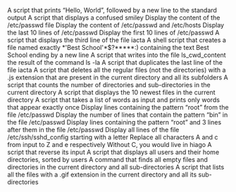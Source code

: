 A script that prints “Hello, World”, followed by a new line to the standard output
A script that displays a confused smiley
Display the content of the /etc/passwd file
Display the content of /etc/passwd and /etc/hosts
Display the last 10 lines of /etc/passwd
Display the first 10 lines of /etc/passwd
A script that displays the third line of the file iacta
A shell script that creates a file named exactly \*\'Best School\'\*$\?\*\*\*\*\*:) containing the text Best School ending by a new line
A script that writes into the file ls_cwd_content the result of the command ls -la
A script that duplicates the last line of the file iacta
A script that deletes all the regular files (not the directories) with a .js extension that are present in the current directory and all its subfolders
A script that counts the number of directories and sub-directories in the current directory
A script that displays the 10 newest files in the current directory
A script that takes a list of words as input and prints only words that appear exactly once
Display lines containing the pattern “root” from the file /etc/passwd
Display the number of lines that contain the pattern “bin” in the file /etc/passwd
Display lines containing the pattern “root” and 3 lines after them in the file /etc/passwd
Display all lines of the file /etc/ssh/sshd_config starting with a letter
Replace all characters A and c from input to Z and e respectively
Without C, you would live in hiago
A script that reverse its input
A script that displays all users and their home directories, sorted by users
A command that finds all empty files and directories in the current directory and all sub-directories
A script that lists all the files with a .gif extension in the current directory and all its sub-directories
